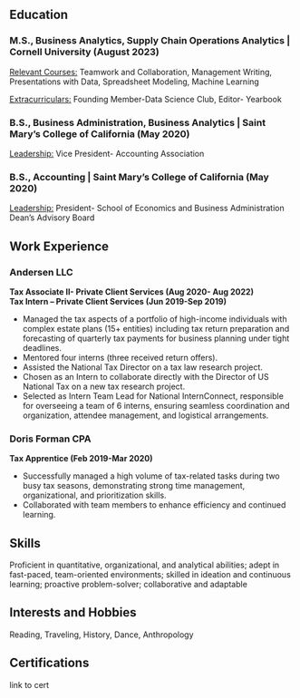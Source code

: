 ## Education

### M.S., Business Analytics, Supply Chain Operations Analytics | Cornell University (August 2023)

<u>Relevant Courses:</u> Teamwork and Collaboration, Management Writing, Presentations with Data, Spreadsheet Modeling, Machine Learning  

<u>Extracurriculars:</u> Founding Member-Data Science Club, Editor- Yearbook 

### B.S., Business Administration, Business Analytics | Saint Mary’s College of California (May 2020)

<u>Leadership:</u> Vice President- Accounting Association

### B.S., Accounting | Saint Mary’s College of California (May 2020)

<u>Leadership:</u> President- School of Economics and Business Administration Dean’s Advisory Board

## Work Experience

### Andersen LLC

**Tax Associate II- Private Client Services (Aug 2020- Aug 2022)**  
**Tax Intern – Private Client Services (Jun 2019-Sep 2019)**  

- Managed the tax aspects of a portfolio of high-income individuals with complex estate plans (15+ entities) including tax return preparation and forecasting of quarterly tax payments for business planning under tight deadlines.
- Mentored four interns (three received return offers).
- Assisted the National Tax Director on a tax law research project.
- Chosen as an Intern to collaborate directly with the Director of US National Tax on a new tax research project.
- Selected as Intern Team Lead for National InternConnect, responsible for overseeing a team of 6 interns, ensuring seamless coordination and organization, attendee management, and logistical arrangements.

### Doris Forman CPA

**Tax Apprentice (Feb 2019-Mar 2020)** 

- Successfully managed a high volume of tax-related tasks during two busy tax seasons, demonstrating strong time management, organizational, and prioritization skills.
- Collaborated with team members to enhance efficiency and continued learning.

## Skills
Proficient in quantitative, organizational, and analytical abilities; adept in fast-paced, team-oriented environments; skilled in ideation and continuous learning; proactive problem-solver; collaborative and adaptable

## Interests and Hobbies
Reading, Traveling, History, Dance, Anthropology

## Certifications
link to cert
